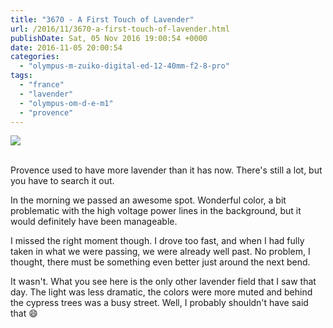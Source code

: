 ```yaml
---
title: "3670 - A First Touch of Lavender"
url: /2016/11/3670-a-first-touch-of-lavender.html
publishDate: Sat, 05 Nov 2016 19:00:54 +0000
date: 2016-11-05 20:00:54
categories: 
  - "olympus-m-zuiko-digital-ed-12-40mm-f2-8-pro"
tags: 
  - "france"
  - "lavender"
  - "olympus-om-d-e-m1"
  - "provence"
---
```

<div class="container">
<div class="center"><a target="_blank" href="https://d25zfm9zpd7gm5.cloudfront.net/1200x1200/2016/20160620_150438_lr.jpg"><img class="webfeedsFeaturedVisual" src="https://d25zfm9zpd7gm5.cloudfront.net/0600x0600/2016/20160620_150438_lr.jpg" /></a></div>
</div>
<br />

Provence used to have more lavender than it has now. There's still a lot, but you have to search it out.

In the morning we passed an awesome spot. Wonderful color, a bit problematic with the high voltage power lines in the background, but it would definitely have been manageable.

<a target="_blank" href="https://d25zfm9zpd7gm5.cloudfront.net/1200x1200/2016/20160620_150636_lr.jpg"><img style="margin: 0pt 10px 0pt 0px; float: left;" src="https://d25zfm9zpd7gm5.cloudfront.net/0150x0150/2016/20160620_150636_lr.jpg" alt="" border="0" /></a> I missed the right moment though. I drove too fast, and when I had fully taken in what we were passing, we were already well past. No problem, I thought, there must be something even better just around the next bend.

It wasn't. What you see here is the only other lavender field that I saw that day. The light was less dramatic, the colors were more muted and behind the cypress trees was a busy street. Well, I probably shouldn't have said that 😄
